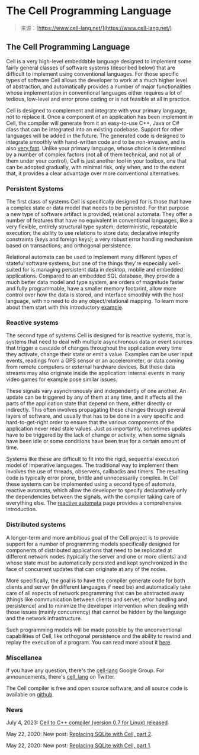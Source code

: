 <!--yml
category: 未分类
date: 2024-05-27 14:41:59
-->

# The Cell Programming Language

> 来源：[https://www.cell-lang.net/](https://www.cell-lang.net/)

## The Cell Programming Language

Cell is a very high-level embeddable language designed to implement some fairly general classes of software systems (described below) that are difficult to implement using conventional languages. For those specific types of software Cell allows the developer to work at a much higher level of abstraction, and automatically provides a number of major functionalities whose implementation in conventional languages either requires a lot of tedious, low-level and error prone coding or is not feasible at all in practice.

Cell is designed to complement and integrate with your primary language, not to replace it. Once a component of an application has been implement in Cell, the compiler will generate from it an easy-to-use C++, Java or C# class that can be integrated into an existing codebase. Support for other languages will be added in the future. The generated code is designed to integrate smoothly with hand-written code and to be non-invasive, and is also [very fast](benchmarks-relational.html). Unlike your primary language, whose choice is determined by a number of complex factors (not all of them technical, and not all of them under your control), Cell is just another tool in your toolbox, one that can be adopted gradually, with minimal risk, only when, and to the extent that, it provides a clear advantage over more conventional alternatives.

### Persistent Systems

The first class of systems Cell is specifically designed for is those that have a complex state or data model that needs to be persisted. For that purpose a new type of software artifact is provided, relational automata. They offer a number of features that have no equivalent in conventional languages, like a very flexible, entirely structural type system; deterministic, repeatable execution; the ability to use relations to store data; declarative integrity constraints (keys and foreign keys); a very robust error handling mechanism based on transactions; and orthogonal persistence.

Relational automata can be used to implement many different types of stateful software systems, but one of the things they're especially well-suited for is managing persistent data in desktop, mobile and embedded applications. Compared to an embedded SQL database, they provide a much better data model and type system, are orders of magnitude faster and fully programmable, have a smaller memory footprint, allow more control over how the data is stored, and interface smoothly with the host language, with no need to do any object/relational mapping. To learn more about them start with this introductory [example](example.html).

### Reactive systems

The second type of systems Cell is designed for is reactive systems, that is, systems that need to deal with multiple asynchronous data or event sources that trigger a cascade of changes throughout the application every time they activate, change their state or emit a value. Examples can be user input events, readings from a GPS sensor or an accelerometer, or data coming from remote computers or external hardware devices. But these data streams may also originate inside the application: internal events in many video games for example pose similar issues.

These signals vary asynchronously and independently of one another. An update can be triggered by any of them at any time, and it affects all the parts of the application state that depend on them, either directly or indirectly. This often involves propagating these changes through several layers of software, and usually that has to be done in a very specific and hard-to-get-right order to ensure that the various components of the application never read stale values. Just as importantly, sometimes updates have to be triggered by the lack of change or activity, when some signals have been idle or some conditions have been true for a certain amount of time.

Systems like these are difficult to fit into the rigid, sequential execution model of imperative languages. The traditional way to implement them involves the use of threads, observers, callbacks and timers. The resulting code is typically error prone, brittle and unnecessarily complex. In Cell these systems can be implemented using a second type of automata, reactive automata, which allow the developer to specify declaratively only the dependencies between the signals, with the compiler taking care of everything else. The [reactive automata](reactive.html) page provides a comprehensive introduction.

### Distributed systems

A longer-term and more ambitious goal of the Cell project is to provide support for a number of programming models specifically designed for components of distributed applications that need to be replicated at different network nodes (typically the server and one or more clients) and whose state must be automatically persisted and kept synchronized in the face of concurrent updates that can originate at any of the nodes.

More specifically, the goal is to have the compiler generate code for both clients and server (in different languages if need be) and automatically take care of all aspects of network programming that can be abstracted away (things like communication between clients and server, error handling and persistence) and to minimize the developer intervention when dealing with those issues (mainly concurrency) that cannot be hidden by the language and the network infrastructure.

Such programming models will be made possible by the unconventional capabilities of Cell, like orthogonal persistence and the ability to rewind and replay the execution of a program. You can read more about it [here](network-architecture.html).

### Miscellanea

If you have any question, there's the [cell-lang](https://groups.google.com/d/forum/cell-lang) Google Group. For announcements, there's [cell_lang](https://twitter.com/cell_lang) on Twitter.

The Cell compiler is free and open source software, and all source code is available on [github](https://github.com/cell-lang).

### News

July 4, 2023: [Cell to C++ compiler (version 0.7 for Linux) released](version-0.7.html).

May 22, 2020: New post: [Replacing SQLite with Cell, part 2](https://medium.com/swlh/replacing-sqlite-with-cell-part-2-a5eb6a21de2d).

May 22, 2020: New post: [Replacing SQLite with Cell, part 1](https://medium.com/swlh/replacing-sqlite-with-cell-part-1-fb5d636b5fd0).
